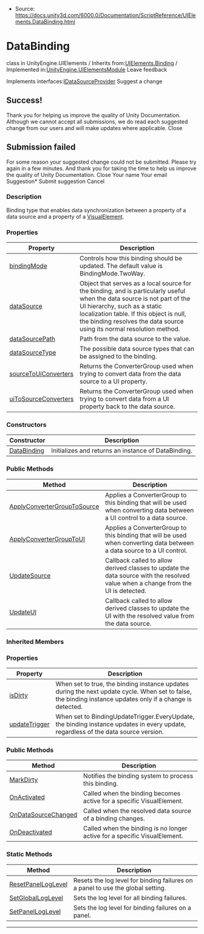 * Source: https://docs.unity3d.com/6000.0/Documentation/ScriptReference/UIElements.DataBinding.html

# DataBinding
class in UnityEngine.UIElements
/
Inherits from:[UIElements.Binding](https://docs.unity3d.com/6000.0/Documentation/ScriptReference/UIElements.Binding.html)
/
Implemented in:[UnityEngine.UIElementsModule](https://docs.unity3d.com/6000.0/Documentation/ScriptReference/UnityEngine.UIElementsModule.html)
Leave feedback
  

Implements interfaces:[IDataSourceProvider](https://docs.unity3d.com/6000.0/Documentation/ScriptReference/UIElements.IDataSourceProvider.html)
Suggest a change
## Success!
Thank you for helping us improve the quality of Unity Documentation. Although we cannot accept all submissions, we do read each suggested change from our users and will make updates where applicable.
Close
## Submission failed
For some reason your suggested change could not be submitted. Please <a>try again</a> in a few minutes. And thank you for taking the time to help us improve the quality of Unity Documentation.
Close
Your name Your email Suggestion* Submit suggestion
Cancel
### Description
Binding type that enables data synchronization between a property of a data source and a property of a [VisualElement](https://docs.unity3d.com/6000.0/Documentation/ScriptReference/UIElements.VisualElement.html). 
### Properties
Property | Description  
---|---  
[bindingMode](https://docs.unity3d.com/6000.0/Documentation/ScriptReference/UIElements.DataBinding-bindingMode.html) |  Controls how this binding should be updated. The default value is BindingMode.TwoWay.   
[dataSource](https://docs.unity3d.com/6000.0/Documentation/ScriptReference/UIElements.DataBinding-dataSource.html) |  Object that serves as a local source for the binding, and is particularly useful when the data source is not part of the UI hierarchy, such as a static localization table. If this object is null, the binding resolves the data source using its normal resolution method.   
[dataSourcePath](https://docs.unity3d.com/6000.0/Documentation/ScriptReference/UIElements.DataBinding-dataSourcePath.html) |  Path from the data source to the value.   
[dataSourceType](https://docs.unity3d.com/6000.0/Documentation/ScriptReference/UIElements.DataBinding-dataSourceType.html) |  The possible data source types that can be assigned to the binding.   
[sourceToUiConverters](https://docs.unity3d.com/6000.0/Documentation/ScriptReference/UIElements.DataBinding-sourceToUiConverters.html) |  Returns the ConverterGroup used when trying to convert data from the data source to a UI property.   
[uiToSourceConverters](https://docs.unity3d.com/6000.0/Documentation/ScriptReference/UIElements.DataBinding-uiToSourceConverters.html) |  Returns the ConverterGroup used when trying to convert data from a UI property back to the data source.   
### Constructors
Constructor | Description  
---|---  
[DataBinding](https://docs.unity3d.com/6000.0/Documentation/ScriptReference/UIElements.DataBinding-ctor.html) |  Initializes and returns an instance of DataBinding.   
### Public Methods
Method | Description  
---|---  
[ApplyConverterGroupToSource](https://docs.unity3d.com/6000.0/Documentation/ScriptReference/UIElements.DataBinding.ApplyConverterGroupToSource.html) |  Applies a ConverterGroup to this binding that will be used when converting data between a UI control to a data source.   
[ApplyConverterGroupToUI](https://docs.unity3d.com/6000.0/Documentation/ScriptReference/UIElements.DataBinding.ApplyConverterGroupToUI.html) |  Applies a ConverterGroup to this binding that will be used when converting data between a data source to a UI control.   
[UpdateSource](https://docs.unity3d.com/6000.0/Documentation/ScriptReference/UIElements.DataBinding.UpdateSource.html) |  Callback called to allow derived classes to update the data source with the resolved value when a change from the UI is detected.   
[UpdateUI](https://docs.unity3d.com/6000.0/Documentation/ScriptReference/UIElements.DataBinding.UpdateUI.html) |  Callback called to allow derived classes to update the UI with the resolved value from the data source.   
### Inherited Members
### Properties
Property | Description  
---|---  
[isDirty](https://docs.unity3d.com/6000.0/Documentation/ScriptReference/UIElements.Binding-isDirty.html) |  When set to true, the binding instance updates during the next update cycle. When set to false, the binding instance updates only if a change is detected.   
[updateTrigger](https://docs.unity3d.com/6000.0/Documentation/ScriptReference/UIElements.Binding-updateTrigger.html) |  When set to BindingUpdateTrigger.EveryUpdate, the binding instance updates in every update, regardless of the data source version.   
### Public Methods
Method | Description  
---|---  
[MarkDirty](https://docs.unity3d.com/6000.0/Documentation/ScriptReference/UIElements.Binding.MarkDirty.html) |  Notifies the binding system to process this binding.   
[OnActivated](https://docs.unity3d.com/6000.0/Documentation/ScriptReference/UIElements.Binding.OnActivated.html) |  Called when the binding becomes active for a specific VisualElement.   
[OnDataSourceChanged](https://docs.unity3d.com/6000.0/Documentation/ScriptReference/UIElements.Binding.OnDataSourceChanged.html) |  Called when the resolved data source of a binding changes.   
[OnDeactivated](https://docs.unity3d.com/6000.0/Documentation/ScriptReference/UIElements.Binding.OnDeactivated.html) |  Called when the binding is no longer active for a specific VisualElement.   
### Static Methods
Method | Description  
---|---  
[ResetPanelLogLevel](https://docs.unity3d.com/6000.0/Documentation/ScriptReference/UIElements.Binding.ResetPanelLogLevel.html) |  Resets the log level for binding failures on a panel to use the global setting.   
[SetGlobalLogLevel](https://docs.unity3d.com/6000.0/Documentation/ScriptReference/UIElements.Binding.SetGlobalLogLevel.html) |  Sets the log level for all binding failures.   
[SetPanelLogLevel](https://docs.unity3d.com/6000.0/Documentation/ScriptReference/UIElements.Binding.SetPanelLogLevel.html) |  Sets the log level for binding failures on a panel.   
* * *
